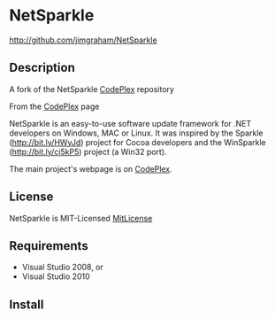 NetSparkle
============

http://github.com/jimgraham/NetSparkle

## Description

A fork of the NetSparkle [CodePlex] repository

From the [CodePlex] page

NetSparkle is an easy-to-use software update framework for .NET developers on Windows, MAC or Linux. It was inspired by the Sparkle (http://bit.ly/HWyJd) project for Cocoa developers and the WinSparkle (http://bit.ly/cj5kP5) project (a Win32 port).

The main project's webpage is on [CodePlex].

## License

NetSparkle is MIT-Licensed [MitLicense]

## Requirements

- Visual Studio 2008, or
- Visual Studio 2010

## Install



[CodePlex]: http://netsparkle.codeplex.com
[MitLicense]: http://netsparkle.codeplex.com/license
